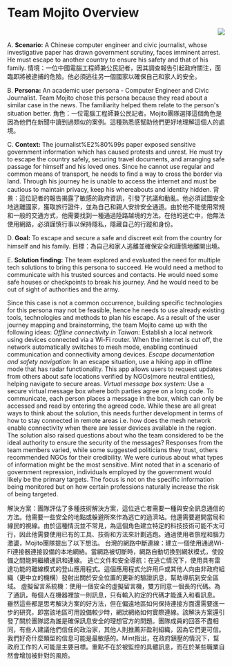 # Team Mojito Overview

<p align="right">
  <img src="https://raw.githubusercontent.com/sprblm/The-Design-We-Open/refs/heads/main/Documenting%20Internet%20Shutdowns%20Workshop/graphics%20and%20illustrations/team%20foods/mojito.png" />
</p>

A. **Scenario:** A Chinese computer engineer and civic journalist, whose investigative paper has drawn government scrutiny, faces imminent arrest. He must escape to another country to ensure his safety and that of his family.
情境：一位中國電腦工程師兼公民記者，因其調查報告引起政府關注，面臨即將被逮捕的危險。他必須逃往另一個國家以確保自己和家人的安全。

B. **Persona:** An academic user persona - Computer Engineer and Civic Journalist. Team Mojito chose this persona because they read about a similar case in the news. The familiarity helped them relate to the person's situation better.
角色：一位電腦工程師兼公民記者。Mojito團隊選擇這個角色是因為他們在新聞中讀到過類似的案例。這種熟悉感幫助他們更好地理解這個人的處境。

C. **Context:** The journalist%E2%80%99s paper exposed sensitive government information which has caused protests and unrest. He must try to escape the country safely, securing travel documents, and arranging safe passage for himself and his loved ones. Since he cannot use regular and common means of transport, he needs to find a way to cross the border via land. Through his journey he is unable to access the internet and must be cautious to maintain privacy, keep his whereabouts and identity hidden.
背景：這位記者的報告揭露了敏感的政府資訊，引發了抗議和動亂。他必須試圖安全地逃離國家，獲取旅行證件，並為自己和親人安排安全通道。由於他不能使用常規和一般的交通方式，他需要找到一種通過陸路越境的方法。在他的逃亡中，他無法使用網路，必須謹慎行事以保持隱私，隱藏自己的行蹤和身份。

D. **Goal:** To escape and secure a safe and discreet exit from the country for himself and his family.
目標：為自己和家人逃離並確保安全和謹慎地離開出境。

E. **Solution finding:** The team explored and evaluated the need for multiple tech solutions to bring this persona to succeed. He would need a method to communicate with his trusted sources and contacts. He would need some safe houses or checkpoints to break his journey. And he would need to be out of sight of authorities and the army.
 
Since this case is not a common occurrence, building specific technologies for this persona may not be feasible, hence he needs to use already existing tools, technologies and methods to plan his escape. As a result of the user journey mapping and brainstorming, the team Mojito came up with the following ideas:
_Offline connectivity in Taiwan:_ Establish a local network using devices connected via a Wi-Fi router. When the internet is cut off, the network automatically switches to mesh mode, enabling continued communication and connectivity among devices.
_Escape documentation and safety navigation:_ In an escape situation, use a hiking app in offline mode that has radar functionality. This app allows users to request updates from others about safe locations verified by NGOs(more neutral entities), helping navigate to secure areas. 
_Virtual message box system:_ Use a secure virtual message box where both parties agree on a long code. To communicate, each person places a message in the box, which can only be accessed and read by entering the agreed code. 
While these are all great ways to think about the solution, this needs further development in terms of how to stay connected in remote areas i.e. how does the mesh network enable connectivity when there are lesser devices available in the region. The solution also raised questions about who the team considered to be the ideal authority to ensure the security of the messages? Responses from the team members varied, while some suggested politicians they trust, others recommended NGOs for their credibility. 
We were curious about what types of information might be the most sensitive. Mint noted that in a scenario of government repression, individuals employed by the government would likely be the primary targets. The focus is not on the specific information being monitored but on how certain professions naturally increase the risk of being targeted.

解決方案：團隊評估了多種技術解決方案，這位逃亡者需要一種與安全訊息通信的方法。他需要一些安全的地點或躲避所來作為逃亡的過濟站。他還需要避開當局和線民的視線。由於這種情況並不常見，為這個角色建立特定的科技技術可能不太可行，因此他需要使用已有的工具、技術和方法來計劃逃跑。通過使用者旅程和腦力激盪，Mojito團隊提出了以下想法。
台灣的網路中斷連線：建立一個使用通過Wi-Fi連接器連接設備的本地網絡。當網路被切斷時，網路自動切換到網狀模式，使設備之間能夠繼續通訊和連線。
逃亡文件和安全導航：在逃亡情況下，使用具有雷達功能的離線模式的登山應用程式。這個應用程式允許用戶或其他人向由非政府組織（更中立的機構）發射出關於安全位置的更新的驗證訊息，幫助導航到安全區域。
虛擬留言系統機：使用一個安全的虛擬留言機，雙方同意一個長的代碼。為了通訊，每個人在機器裡放一則訊息，只有輸入約定的代碼才能進入和看訊息。
雖然這些都是思考解決方案的好方法，但在偏遠地區如何保持連接方面還需要進一步的研究，即當該地區可用設備較少時，網狀網絡如何實際連線。該解決方案還引發了關於團隊認為誰是確保訊息安全的理想官方的問題。團隊成員的回答不盡相同，有些人建議他們信任的政治家，其他人則推薦非盈利組織，因為它們更可信。
我們好奇什麼類型的信息可能是最敏感的。Mint指出，在政府鎮壓的情況下，幫政府工作的人可能是主要目標。重點不在於被監控的具體訊息，而在於某些職業自然會增加被針對的風險。



